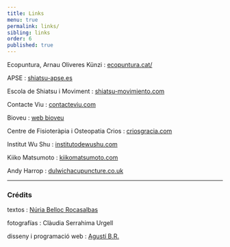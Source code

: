 ```yaml
---
title: Links
menu: true
permalink: links/
sibling: links
order: 6
published: true
---
```


Ecopuntura, Arnau Oliveres Künzi
: [ecopuntura.cat/](https://ecopuntura.cat/)

APSE
: [shiatsu-apse.es](http://www.shiatsu-apse.es)

Escola de Shiatsu i Moviment
: [shiatsu-movimiento.com](http://www.shiatsu-movimiento.com)

Contacte Viu
: [contacteviu.com](http://www.contacteviu.com)

Bioveu
: [web bioveu](http://www.txellsota.wix.com/bioveu)

Centre de Fisioteràpia i Osteopatia Crios
: [criosgracia.com](http://www.criosgracia.com/)

Institut Wu Shu
: [institutodewushu.com](http://www.institutodewushu.com/)

Kiiko Matsumoto
: [kiikomatsumoto.com](http://www.kiikomatsumoto.com/)

Andy Harrop
: [dulwichacupuncture.co.uk](http://www.dulwichacupuncture.co.uk)

---

### Crédits

textos
: [Núria Belloc Rocasalbas](http://nuriabelloc.com)

fotografías
: Clàudia Serrahima Urgell

disseny i programació web
: [Agustí B.R.](http://www.agusti.cat)
